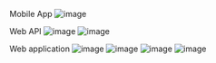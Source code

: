 Mobile App
![image](https://github.com/user-attachments/assets/f849decc-7e76-4ea2-becc-41e0591e169d)

Web API
![image](https://github.com/user-attachments/assets/e99de6b4-9d82-4503-836c-e541528fce46)
![image](https://github.com/user-attachments/assets/3c3894cf-ce9f-42b9-8862-10efc04c0c4b)


Web application
![image](https://github.com/user-attachments/assets/26c0f8bc-afdf-47ea-a69c-e7fb24cbdbb1)
![image](https://github.com/user-attachments/assets/04a85a1d-63f0-4b48-84e9-fb04e39e2420)
![image](https://github.com/user-attachments/assets/6877905e-d607-4ff4-b37f-441f3b2c67c8)
![image](https://github.com/user-attachments/assets/45d55eb7-65e9-4ec5-a90b-04addf519761)



